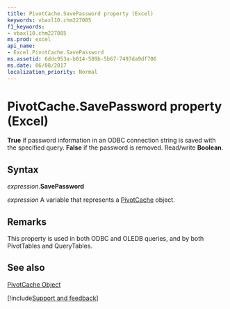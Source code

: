 ```yaml
---
title: PivotCache.SavePassword property (Excel)
keywords: vbaxl10.chm227085
f1_keywords:
- vbaxl10.chm227085
ms.prod: excel
api_name:
- Excel.PivotCache.SavePassword
ms.assetid: 6ddc953a-b014-589b-5b67-7497da9df706
ms.date: 06/08/2017
localization_priority: Normal
---
```



# PivotCache.SavePassword property (Excel)

 **True** if password information in an ODBC connection string is saved with the specified query. **False** if the password is removed. Read/write **Boolean**.


## Syntax

_expression_.**SavePassword**

_expression_ A variable that represents a [PivotCache](Excel.PivotCache.md) object.


## Remarks

This property is used in both ODBC and OLEDB queries, and by both PivotTables and QueryTables.


## See also


[PivotCache Object](Excel.PivotCache.md)

[!include[Support and feedback](~/includes/feedback-boilerplate.md)]